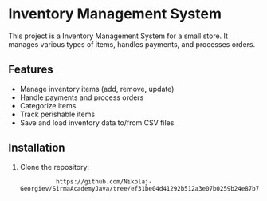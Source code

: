 # Inventory Management System

This project is a Inventory Management System for a small store. It manages various types of items,
handles payments, and processes orders.

## Features

- Manage inventory items (add, remove, update)
- Handle payments and process orders
- Categorize items
- Track perishable items
- Save and load inventory data to/from CSV files

## Installation

1. Clone the repository:

                 https://github.com/Nikolaj-Georgiev/SirmaAcademyJava/tree/ef31be04d41292b512a3e07b0259b24e87b79676/InventoryManagementSystem